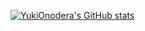 [![YukiOnodera's GitHub stats](https://github-readme-stats.vercel.app/api?username=YukiOnodera)](https://github.com/YukiOnodera/github-readme-stats)

